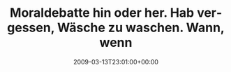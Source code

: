 ---
retweeted: false
source: <a href="http://twitter.com" rel="nofollow">Twitter Web Client</a>
entities:
  hashtags:
  - text: jetzt
    indices:
    - '78'
    - '84'
  symbols: []
  user_mentions: []
  urls: []
display_text_range:
- '0'
- '85'
favorite_count: '0'
id_str: '1324505112'
truncated: false
retweet_count: '0'
id: '1324505112'
created_at: Fri Mar 13 23:01:00 +0000 2009
favorited: false
full_text: 'Moraldebatte hin oder her. Hab vergessen, Wäsche zu waschen. Wann, wenn
  nicht #jetzt?'
lang: de
tags:
- jetzt
- pesos/twitter
date: '2009-03-13T23:01:00+00:00'
src: https://twitter.com/bascht/status/1324505112
original_url: https://twitter.com/bascht/status/1324505112
type: twitter_tweet
text: 'Moraldebatte hin oder her. Hab vergessen, Wäsche zu waschen. Wann, wenn nicht
  #jetzt?'
title: Moraldebatte hin oder her. Hab vergessen, Wäsche zu waschen. Wann, wenn

---